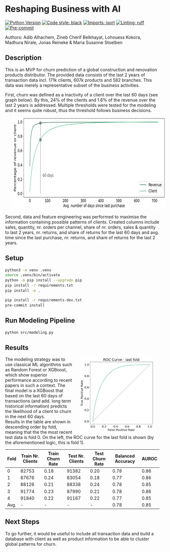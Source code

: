 # Reshaping Business with AI
[![Python Version](https://img.shields.io/badge/python-3.9-blue.svg)]()
[![Code style: black](https://img.shields.io/badge/code%20style-black-000000.svg)](https://github.com/psf/black)
[![Imports: isort](https://img.shields.io/badge/%20imports-isort-%231674b1?style=flat&labelColor=ef8336)](https://pycqa.github.io/isort/)
[![Linting: ruff](https://img.shields.io/endpoint?url=https://raw.githubusercontent.com/charliermarsh/ruff/main/assets/badge/v2.json)](https://github.com/astral-sh/ruff)
[![Pre-commit](https://img.shields.io/badge/pre--commit-enabled-informational?logo=pre-commit&logoColor=white)](https://github.com/stlbnmaria/reshaping-business-with-ai/blob/main/.pre-commit-config.yaml)

Authors: Adib Alhachem, Zineb Cherif Belkhayat, Lohouess Kokora, Madhura Nirale, Jonas Reineke & Maria Susanne Stoelben

## Description
This is an MVP for churn prediction of a global construction and renovation products distributor. The provided data consists of the last 2 years of transaction data incl. 171k clients, 607k products and 582 branches. This data was merely a representative subset of the business activities.

First, churn was defined as a inactivity of a client over the last 60 days (see graph below). By this, 24% of the clients and 1.6% of the revenue over the last 2 years is addressed. Multiple thresholds were tested for the modeling and it seems quite robust, thus the threshold follows business decisions.

<img src="img/avg_time_since_purchase.jpg"  height="300px" style="margin:0px 20px">

Second, data and feature engineering was performed to maximise the information containing possible patterns of clients. Created columns include sales, quantity, nr. orders per channel, share of nr. orders, sales & quantity to last 2 years, nr. returns, and share of returns for the last 60 days and avg. time since the last purchase, nr. returns, and share of returns for the last 2 years.

## Setup
```bash
python3 -m venv .venv
source .venv/bin/activate
python -m pip install --upgrade pip
pip install -r requirements.txt
pip install -e .
```

```bash
pip install -r requirements-dev.txt
pre-commit install
```

## Run Modeling Pipeline
```bash
python src/modeling.py
```

## Results
<div>
<img align="right" src="img/ROC.jpg"  height="250px" style="margin:0px 20px">
The modeling strategy was to use classical ML algorithms such as Random Forest or XGBoost, which show superior performance according to recent papers in such a context. The final model is a XGBoost that based on the last 60 days of transactions (and add. long term historical information) predicts the likelihood of a client to churn in the next 60 days.
<br>
Results in the table are shown in descending order by fold, meaning that the the most recent test data is fold 0. On the left, the ROC curve for the last fold is shown (by the aforementioned logic, this is fold 1).
</div>

| Fold | Train Nr. Clients | Train Churn Rate | Test Nr. Clients | Test Churn Rate | Balanced Accuracy | AUROC |
| --- | --- | --- | --- | --- | --- | --- |
| 0 | 82753 | 0.18 | 91382 | 0.20 | 0.78 | 0.86 |
| 1 | 87676 | 0.24 | 83054 | 0.18 | 0.77 | 0.86 |
| 2 | 88126 | 0.21 | 88338 | 0.24 | 0.78 | 0.85 |
| 3 | 91774 | 0.23 | 87990 | 0.21 | 0.78 | 0.86 |
| 4 | 91840 | 0.22 | 91167 | 0.22 | 0.77 | 0.85 |
| Avg. | - | - | - | - | 0.78 | 0.85 |


## Next Steps
To go further, it would be useful to include all transaction data and build a database with client as well as product information to be able to cluster global patterns for churn.
